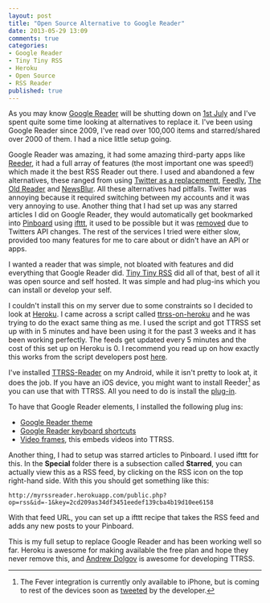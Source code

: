 ```yaml
---
layout: post
title: "Open Source Alternative to Google Reader"
date: 2013-05-29 13:09
comments: true
categories:
- Google Reader
- Tiny Tiny RSS
- Heroku
- Open Source
- RSS Reader
published: true
---
```

As you may know [Google Reader](http://www.google.com/reader) will be shutting down on [1st July](http://googlereader.blogspot.co.uk/2013/03/powering-down-google-reader.html) and I've spent quite some time looking at alternatives to replace it. I've been using Google Reader since 2009, I've read over 100,000 items and starred/shared over 2000 of them. I had a nice little setup going.

Google Reader was amazing, it had some amazing third-party apps like [Reeder](http://reederapp.com/), it had a full array of features (the most important one was speed!) which made it the best RSS Reader out there. I used and abandoned a few alternatives, these ranged from using [Twitter as a replacementt](http://blog.capwatkins.com/switching-from-rss-to-twitter), [Feedly](http://www.feedly.com/), [The Old Reader](http://theoldreader.com/) and [NewsBlur](http://www.newsblur.com/). All these alternatives had pitfalls. Twitter was annoying because it required switching between my accounts and it was very annoying to use. Another thing that I had set up was any starred articles I did on Google Reader, they would automatically get bookmarked into [Pinboard](http://pinboard.in) using [ifttt](https://ifttt.com), it used to be possible but it was [removed](http://thenextweb.com/apps/2012/09/20/ifttt-removes-twitter-triggers-comply-new-api-policies/) due to Twitters API changes. The rest of the services I tried were either slow, provided too many features for me to care about or didn't have an API or apps.

I wanted a reader that was simple, not bloated with features and did everything that Google Reader did. [Tiny Tiny RSS](http://tt-rss.org/) did all of that, best of all it was open source and self hosted. It was simple and had plug-ins which you can install or develop your self.

I couldn't install this on my server due to some constraints so I decided to look at [Heroku](https://www.heroku.com/). I came across a script called [ttrss-on-heroku](https://github.com/projectdelphai/ttrss-on-heroku) and he was trying to do the exact same thing as me. I used the script and got TTRSS set up with in 5 minutes and have been using it for the past 3 weeks and it has been working perfectly. The feeds get updated every 5 minutes and the cost of this set up on Heroku is 0. I recommend you read up on how exactly this works from the script developers post [here](http://projectdelphai.github.io/blog/2013/03/23/tt-rss-on-heroku-part-2/).

I've installed [TTRSS-Reader](https://play.google.com/store/apps/details?id=org.ttrssreader) on my Android, while it isn't pretty to look at, it does the job.
If you have an iOS device, you might want to install Reeder[^1] as you can use that with TTRSS. All you need to do is install the [plug-in](http://tt-rss.org/forum/viewtopic.php?f=22&t=1981).

To have that Google Reader elements, I installed the following plug ins:

- [Google Reader theme](http://tt-rss.org/forum/viewtopic.php?f=22&t=1574)
- [Google Reader keyboard shortcuts](http://tt-rss.org/forum/viewtopic.php?f=22&t=1363)
- [Video frames](https://github.com/tribut/ttrss-videoframes), this embeds videos into TTRSS.

Another thing, I had to setup was starred articles to Pinboard. I used ifttt for this. In the **Special** folder there is a subsection called **Starred**, you can actually view this as a RSS feed, by clicking on the RSS icon on the top right-hand side. With this you should get something like this:

`http://myrssreader.herokuapp.com/public.php?op=rss&id=-1&key=2cd209as34df3451eedef139cba4b19d10ee6158`

With that feed URL, you can set up a ifttt recipe that takes the RSS feed and adds any new posts to your Pinboard.

This is my full setup to replace Google Reader and has been working well so far. Heroku is awesome for making available the free plan and hope they never remove this, and [Andrew Dolgov](http://tt-rss.org/redmine/users/4) is awesome for developing TTRSS.

[^1]: The Fever integration is currently only available to iPhone, but is coming to rest of the devices soon as [tweeted](https://twitter.com/reederapp/status/317003560963407872) by the developer.